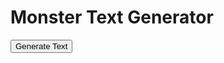 <h1>Monster Text Generator</h1>
<button onclick="generateAndDisplayText()">Generate Text</button>
<p id="generatedText"></p>

<script>
  const cvsBiomes = ['/CSV/Monster - 01_Arctic.csv', '/CSV/Monster - 02_Desert.csv', '/CSV/Monster - 03_Forest.csv', '/CSV/Monster - 04_Hills.csv', '/CSV/Monster - 05_Jungle.csv', '/CSV/Monster - 06_Mountain.csv', '/CSV/Monster - 07_Plains.csv', '/CSV/Monster - 08_Swamp.csv', '/CSV/Monster - 09_City.csv', '/CSV/Monster - 10_Sea'];

  // Name of the specific CVS to use for 10% of the time
  const underdarkCvs = '/CSV/Monster - 11_Gate.csv';

  async function getRandomCell(csvFile, columnIndex) {
    const response = await fetch(csvFile);
    const data = await response.text();
    const rows = data.split('\n').filter(row => row.trim() !== '');
    const cells = rows.map(row => row.split(/,(?=(?:(?:[^"]*"){2})*[^"]*$)/).map(cell => cell.trim())[columnIndex]).filter((cell, index) => cell !== '' && index !== 0);
    const randomCell = cells[Math.floor(Math.random() * cells.length)] || '';
    const regex = /<a href='(.*?)'>(.*?)<\/a>/;
    const match = randomCell.match(regex);
    if (match) {
      const link = match[1];
      const text = match[2];
      return `<a href="${link}">${text}</a>`;
    } else {
      return randomCell;
    }
  }

  async function getMonsterIndexCell(csvFile, columnIndex, rowIndex) {
    const response = await fetch(csvFile);
    const data = await response.text();
    const rows = data.split('\n').filter(row => row.trim() !== '');
    const cells = rows.map(row => row.split(/,(?=(?:(?:[^"]*"){2})*[^"]*$)/).map(cell => cell.trim()));
    const targetValue = cells[rowIndex][0];
    const targetRow = cells.find(row => row[0] === targetValue);
    const randomCell = targetRow.slice(columnIndex, columnIndex + 6)[Math.floor(Math.random() * 6)] || '';
    const regex = /<a href='(.*?)'>(.*?)<\/a>/;
    const match = randomCell.match(regex);
    if (match) {
      const link = match[1];
      const text = match[2];
      return `<a href="${link}">${text}</a>`;
    } else {
      return randomCell;
    }
  }

async function generateText() {
  const csvFile = cvsBiomes[Math.floor(Math.random() * cvsBiomes.length)];
  const cells = await Promise.all(Array.from({ length: 12 }, (_, i) => {
    const cell = getRandomCell(csvFile, i + 3);
    return cell.then(result => {
      // Check if the cell value is a sequence of 4 numbers
      if (/^\d{4}$/.test(result)) {
        // Get the random cell from Monster - Index CSV
        const indexCsv = '/CSV/Monster - Index.csv';
        return getMonsterIndexCell(indexCsv, 32, parseInt(result) - 1);
      }
      return result;
    });
  }));

  // Concatenate the cells into a single sentence
  const sentence = cells.join(' ');

  // Find all 4-digit sequences in the sentence
  const regex = /\d{4}/g;
  const sequences = sentence.match(regex);


  // Add content of columns 4-7 of specific CSV 10% of the time
  if (csvFile !== underdarkCvs && Math.random() < 0.1) {
    const specificCells = await Promise.all(Array.from({ length: 4 }, (_, i) => getRandomCell(underdarkCvs, i + 3)));
    modifiedCells.push('\n\n');
    modifiedCells.push(...specificCells);
  }

  return { original: sentence, modified: modifiedSentence, sequences, cells: modifiedCells };
}
</script>
